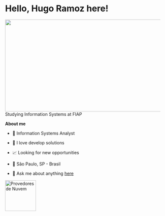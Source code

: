 # Hello, Hugo Ramoz here!

<img src="https://media.giphy.com/media/WUlplcMpOCEmTGBtBW/giphy.gif" height="300" width="520px" align="right">

Studying Information Systems at FIAP


**About me**

- 💼 Information Systems Analyst

- 💜 I love develop solutions

- 📈 Looking for new opportunities

- 📍  São Paulo, SP - Brasil

- 💬 Ask me about anything [here](https://www.linkedin.com/in/hugo-ramoz-234473221/)


<img height="100" src="https://media.giphy.com/media/WUlplcMpOCEmTGBtBW/giphy.gif" alt="Provedores de Nuvem">

<!---
hramoz99/hramoz99 is a ✨ special ✨ repository because its `README.md` (this file) appears on your GitHub profile.
You can click the Preview link to take a look at your changes.
--->
